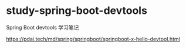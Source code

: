 # study-spring-boot-devtools #
Spring Boot devtools 学习笔记


https://pdai.tech/md/spring/springboot/springboot-x-hello-devtool.html






